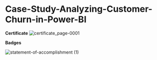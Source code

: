 # Case-Study-Analyzing-Customer-Churn-in-Power-BI

**Certificate**
![certificate_page-0001](https://github.com/shrutipitale/Case-Study-Analyzing-Customer-Churn-in-Power-BI/assets/80112581/9ed4bc0e-9396-4854-b30d-c049581434f7)

**Badges**

![statement-of-accomplishment (1)](https://github.com/shrutipitale/Case-Study-Analyzing-Customer-Churn-in-Power-BI/assets/80112581/8a07e477-ced2-47bf-9e54-9e9bb40cf5e5)
